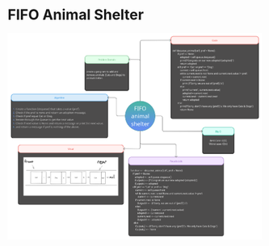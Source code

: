 # FIFO Animal Shelter

![img](https://github.com/abdalazzezzalsalahat/data-structures-and-algorithms/blob/main/python/linked_list/assets/FIFO%20animal%20shelter.png)
